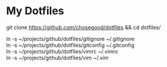 My Dotfiles
===========

git clone https://github.com/chosegood/dotfiles && cd dotfiles/
   
ln -s ~/projects/github/dotfiles/gitignore ~/.gitignore  
ln -s ~/projects/github/dotfiles/gitconfig ~/.gitconfig  
ln -s ~/projects/github/dotfiles/vimrc ~/.vimrc  
ln -s ~/projects/github/dotfiles/vim ~/.vim   
